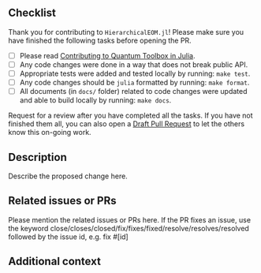 ## Checklist
Thank you for contributing to `HierarchicalEOM.jl`! Please make sure you have finished the following tasks before opening the PR.

- [ ] Please read [Contributing to Quantum Toolbox in Julia](https://qutip.org/QuantumToolbox.jl/stable/resources/contributing).
- [ ] Any code changes were done in a way that does not break public API.
- [ ] Appropriate tests were added and tested locally by running: `make test`.
- [ ] Any code changes should be `julia` formatted by running: `make format`.
- [ ] All documents (in `docs/` folder) related to code changes were updated and able to build locally by running: `make docs`.

Request for a review after you have completed all the tasks. If you have not finished them all, you can also open a [Draft Pull Request](https://github.blog/2019-02-14-introducing-draft-pull-requests/) to let the others know this on-going work.

## Description
Describe the proposed change here.

## Related issues or PRs
Please mention the related issues or PRs here. If the PR fixes an issue, use the keyword close/closes/closed/fix/fixes/fixed/resolve/resolves/resolved followed by the issue id, e.g. fix #[id]

## Additional context
